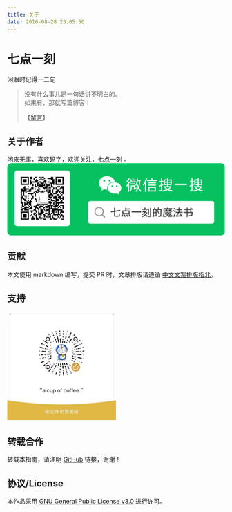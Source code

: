 ```yaml
---
title: 关于
date: 2016-08-28 23:05:50
---
```


# 七点一刻

闲暇时记得一二句
> 
> 没有什么事儿是一句话讲不明白的。  
> 如果有，那就写篇博客！ 
> 
> 【[留言](https://github.com/LeungGeorge/LeungGeorge.github.io/issues/new)】  

## 关于作者

​闲来无事，喜欢码字，欢迎关注，[七点一刻](https://leunggeorge.github.io/) 。   
![20200131220947.png](https://raw.githubusercontent.com/LeungGeorge/assets/master/images/20200131220947.png)   

## 贡献

本文使用 markdown 编写，提交 PR 时，文章排版请遵循 [中文文案排版指北](https://github.com/mzlogin/chinese-copywriting-guidelines/blob/Simplified/README.md)。

## 支持

<img src="https://raw.githubusercontent.com/LeungGeorge/assets/master/images/20200130112427.png" width="50%">

## 转载合作

转载本指南，请注明 [GitHub](https://github.com/LeungGeorge/LeungGeorge.github.io) 链接，谢谢！

## 协议/License

本作品采用 [GNU General Public License v3.0](LICENSE) 进行许可。
